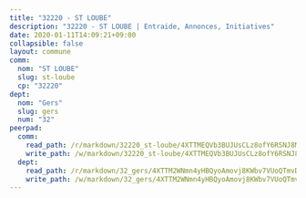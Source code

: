 ```yaml
---
title: "32220 - ST LOUBE"
description: "32220 - ST LOUBE | Entraide, Annonces, Initiatives"
date: 2020-01-11T14:09:21+09:00
collapsible: false
layout: commune
comm:
  nom: "ST LOUBE"
  slug: st-loube
  cp: "32220"
dept:
  nom: "Gers"
  slug: gers
  num: "32"
peerpad:
  comm:
    read_path: /r/markdown/32220_st-loube/4XTTMEQVb3BUJUsCLz8ofY6RSNJ8MnfAuLnh2gSHDzMRf7edu
    write_path: /w/markdown/32220_st-loube/4XTTMEQVb3BUJUsCLz8ofY6RSNJ8MnfAuLnh2gSHDzMRf7edu-K3TgUfzbKieiy12taqui8gPB36YCJfAcfhqje5DUmWTtjYcavur9iMPNWGzJKBWvM9ecdthhzCmVoScGQxsiRncxJByJBzbxKtj2f9gvzaJZX6rNdGaTQBF3JxR5eehiQvm7JCj9
  dept:
    read_path: /r/markdown/32_gers/4XTTM2WNmn4yHBQyoAmovj8KWbv7VUoQTmvDpdT3o124AgWEe
    write_path: /w/markdown/32_gers/4XTTM2WNmn4yHBQyoAmovj8KWbv7VUoQTmvDpdT3o124AgWEe-K3TgUpYJfQLfW5uoLbdwErZNx29AEkCAso1EvCZzqaD3z7aQWWvGchjPJifpsj2b2MrnxAXUWCQXyv6K9rEMDPiEmuqTRE8ziuYLh1MUbtQUwwoYxV2abqSdJr66fFRHJZtY62y8
---
```


